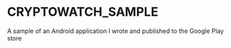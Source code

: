 # CRYPTOWATCH_SAMPLE
A sample of an Android application I wrote and published to the Google Play store 

